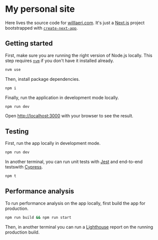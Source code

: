 # My personal site

Here lives the source code for [willlaeri.com](https://willlaeri.com). It's just a [Next.js](https://nextjs.org/)
project bootstrapped with [`create-next-app`](https://github.com/vercel/next.js/tree/canary/packages/create-next-app).

## Getting started

First, make sure you are running the right version of Node.js locally. This step requires
[`nvm`](https://github.com/nvm-sh/nvm) if you don't have it installed already.

```bash
nvm use
```

Then, install package dependencies.

```bash
npm i
```

Finally, run the application in development mode locally.

```bash
npm run dev
```

Open [http://localhost:3000](http://localhost:3000) with your browser to see the result.

## Testing

First, run the app locally in development mode.

```bash
npm run dev
```

In another terminal, you can run unit tests with [Jest](https://jestjs.io/)
and end-to-end testswith [Cypress](https://www.cypress.io/).

```bash
npm t
```

## Performance analysis

To run performance analysis on the app locally, first build the app for production.

```bash
npm run build && npm run start
```

Then, in another terminal you can run a [Lighthouse](https://developers.google.com/web/tools/lighthouse)
report on the running production build.

